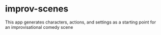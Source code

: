 # improv-scenes
This app generates characters, actions, and settings as a starting point for an improvisational comedy scene
